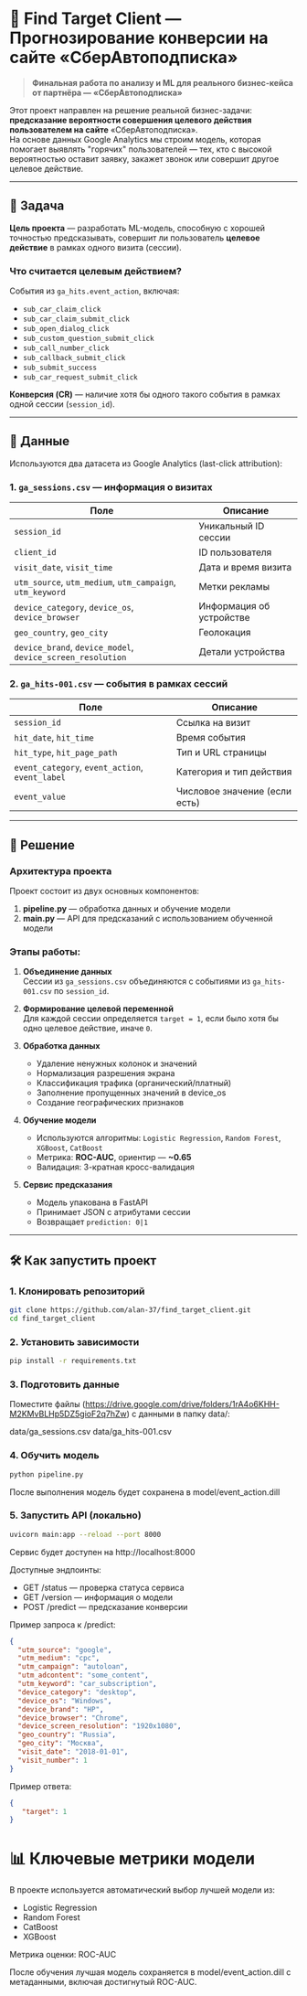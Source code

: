 # 🚗 Find Target Client — Прогнозирование конверсии на сайте «СберАвтоподписка»

> **Финальная работа по анализу и ML для реального бизнес-кейса от партнёра — «СберАвтоподписка»**

Этот проект направлен на решение реальной бизнес-задачи: **предсказание вероятности совершения целевого действия пользователем на сайте** «СберАвтоподписка».  
На основе данных Google Analytics мы строим модель, которая помогает выявлять "горячих" пользователей — тех, кто с высокой вероятностью оставит заявку, закажет звонок или совершит другое целевое действие.

---

## 📌 Задача

**Цель проекта** — разработать ML-модель, способную с хорошей точностью предсказывать, совершит ли пользователь **целевое действие** в рамках одного визита (сессии).

### Что считается целевым действием?
События из `ga_hits.event_action`, включая:
- `sub_car_claim_click`
- `sub_car_claim_submit_click`
- `sub_open_dialog_click`
- `sub_custom_question_submit_click`
- `sub_call_number_click`
- `sub_callback_submit_click`
- `sub_submit_success`
- `sub_car_request_submit_click`

**Конверсия (CR)** — наличие хотя бы одного такого события в рамках одной сессии (`session_id`).

---

## 🧩 Данные

Используются два датасета из Google Analytics (last-click attribution):

### 1. `ga_sessions.csv` — информация о визитах
| Поле | Описание |
|------|---------|
| `session_id` | Уникальный ID сессии |
| `client_id` | ID пользователя |
| `visit_date`, `visit_time` | Дата и время визита |
| `utm_source`, `utm_medium`, `utm_campaign`, `utm_keyword` | Метки рекламы |
| `device_category`, `device_os`, `device_browser` | Информация об устройстве |
| `geo_country`, `geo_city` | Геолокация |
| `device_brand`, `device_model`, `device_screen_resolution` | Детали устройства |

### 2. `ga_hits-001.csv` — события в рамках сессий
| Поле | Описание |
|------|---------|
| `session_id` | Ссылка на визит |
| `hit_date`, `hit_time` | Время события |
| `hit_type`, `hit_page_path` | Тип и URL страницы |
| `event_category`, `event_action`, `event_label` | Категория и тип действия |
| `event_value` | Числовое значение (если есть) |

---

## 🚀 Решение

### Архитектура проекта

Проект состоит из двух основных компонентов:

1. **pipeline.py** — обработка данных и обучение модели
2. **main.py** — API для предсказаний с использованием обученной модели

### Этапы работы:

1. **Объединение данных**  
   Сессии из `ga_sessions.csv` объединяются с событиями из `ga_hits-001.csv` по `session_id`.

2. **Формирование целевой переменной**  
   Для каждой сессии определяется `target = 1`, если было хотя бы одно целевое действие, иначе `0`.

3. **Обработка данных**  
   - Удаление ненужных колонок и значений
   - Нормализация разрешения экрана
   - Классификация трафика (органический/платный)
   - Заполнение пропущенных значений в device_os
   - Создание географических признаков

4. **Обучение модели**  
   - Используются алгоритмы: `Logistic Regression`, `Random Forest`, `XGBoost`, `CatBoost`
   - Метрика: **ROC-AUC**, ориентир — **~0.65**
   - Валидация: 3-кратная кросс-валидация

5. **Сервис предсказания**  
   - Модель упакована в FastAPI
   - Принимает JSON с атрибутами сессии
   - Возвращает `prediction: 0|1`

---

## 🛠️ Как запустить проект

### 1. Клонировать репозиторий

```bash
git clone https://github.com/alan-37/find_target_client.git
cd find_target_client 
```

### 2. Установить зависимости
```bash
pip install -r requirements.txt 
```

### 3. Подготовить данные
Поместите файлы (https://drive.google.com/drive/folders/1rA4o6KHH-M2KMvBLHp5DZ5gioF2q7hZw) с данными в папку data/:

data/ga_sessions.csv
data/ga_hits-001.csv

### 4. Обучить модель
```bash
python pipeline.py
```
После выполнения модель будет сохранена в model/event_action.dill

### 5. Запустить API (локально)

```bash
uvicorn main:app --reload --port 8000
```
Сервис будет доступен на http://localhost:8000

Доступные эндпоинты:
- GET /status — проверка статуса сервиса
- GET /version — информация о модели
- POST /predict — предсказание конверсии

Пример запроса к /predict:
```JSON
{
  "utm_source": "google",
  "utm_medium": "cpc",
  "utm_campaign": "autoloan",
  "utm_adcontent": "some_content",
  "utm_keyword": "car_subscription",
  "device_category": "desktop",
  "device_os": "Windows",
  "device_brand": "HP",
  "device_browser": "Chrome",
  "device_screen_resolution": "1920x1080",
  "geo_country": "Russia",
  "geo_city": "Москва",
  "visit_date": "2018-01-01",
  "visit_number": 1
}
```
Пример ответа:
```JSON
{
   "target": 1
}
```
# 📊 Ключевые метрики модели
В проекте используется автоматический выбор лучшей модели из:

- Logistic Regression
- Random Forest
- CatBoost
- XGBoost

Метрика оценки: ROC-AUC

После обучения лучшая модель сохраняется в model/event_action.dill с метаданными, включая достигнутый ROC-AUC. 
